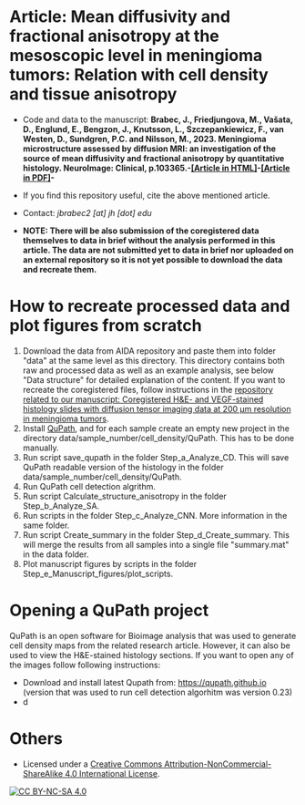 # Article: Mean diffusivity and fractional anisotropy at the mesoscopic level in meningioma tumors: Relation with cell density and tissue anisotropy
* Code and data to the manuscript: **Brabec, J., Friedjungova, M., Vašata, D., Englund, E., Bengzon, J., Knutsson, L., Szczepankiewicz, F., van Westen, D., Sundgren, P.C. and Nilsson, M., 2023. Meningioma microstructure assessed by diffusion MRI: an investigation of the source of mean diffusivity and fractional anisotropy by quantitative histology. NeuroImage: Clinical, p.103365.-[[Article in HTML]](https://www.sciencedirect.com/science/article/pii/S2213158223000542)-[[Article in PDF]](https://www.sciencedirect.com/science/article/pii/S2213158223000542/pdfft?isDTMRedir=true)-**

* If you find this repository useful, cite the above mentioned article.

* Contact: *jbrabec2 [at] jh [dot] edu*

* **NOTE: There will be also submission of the coregistered data themselves to data in brief without the analysis performed in this article. The data are not submitted yet to data in brief nor uploaded on an external repository so it is not yet possible to download the data and recreate them.**


# How to recreate processed data and plot figures from scratch
1. Download the data from AIDA repository and paste them into folder "data" at the same level as this directory. This directory contains both raw and processed data as well as an example analysis, see below "Data structure" for detailed explanation of the content. If you want to recreate the coregistered files, follow instructions in the [repository related to our manuscript: Coregistered H&E- and VEGF-stained histology slides with diffusion tensor imaging data at 200 μm resolution in meningioma tumors](https://github.com/jan-brabec/microimaging_histology_DIB).
2. Install [QuPath](https://qupath.github.io), and for each sample create an empty new project in the directory data/sample_number/cell_density/QuPath. This has to be done manually.
4. Run script save_qupath in the folder Step_a_Analyze_CD. This will save QuPath readable version of the histology in the folder data/sample_number/cell_density/QuPath.
5. Run QuPath cell detection algrithm.
6. Run script Calculate_structure_anisotropy in the folder Step_b_Analyze_SA.
7. Run scripts in the folder Step_c_Analyze_CNN. More information in the same folder.
8. Run script Create_summary in the folder Step_d_Create_summary. This will merge the results from all samples into a single file "summary.mat" in the data folder.
7. Plot manuscript figures by scripts in the folder Step_e_Manuscript_figures/plot_scripts.

# Opening a QuPath project
QuPath is an open software for Bioimage analysis that was used to generate cell density maps from the related research article. However, it can also be used to view the H&E-stained histology sections. If you want to open any of the images follow following instructions:

* Download and install latest Qupath from: https://qupath.github.io (version that was used to run cell detection algorhitm was version 0.23)
* d


# Others

* Licensed under a [Creative Commons Attribution-NonCommercial-ShareAlike 4.0 International License][cc-by-nc-sa].

[![CC BY-NC-SA 4.0][cc-by-nc-sa-image]][cc-by-nc-sa]

[cc-by-nc-sa]: http://creativecommons.org/licenses/by-nc-sa/4.0/
[cc-by-nc-sa-image]: https://licensebuttons.net/l/by-nc-sa/4.0/88x31.png
